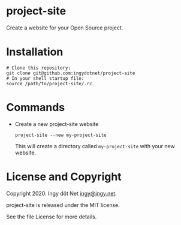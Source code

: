 project-site
============

Create a website for your Open Source project.

# Installation

```
# Clone this repository:
git clone git@github.com:ingydotnet/project-site
# In your shell startup file:
source /path/to/project-site/.rc
```

# Commands

* Create a new project-site website
  ```
  project-site --new my-project-site
  ```
  This will create a directory called `my-project-site` with your new website.

# License and Copyright

Copyright 2020. Ingy döt Net <ingy@ingy.net>.

project-site is released under the MIT license.

See the file License for more details.
